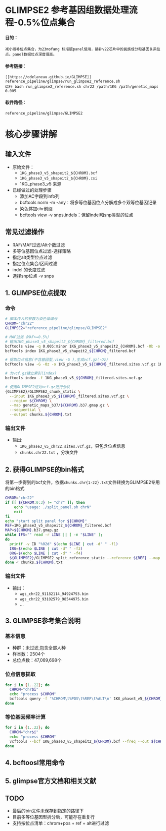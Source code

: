 # GLIMPSE2 参考基因组数据处理流程-0.5%位点集合
#### 目的：
	减小插补位点集合，为23mofang 标准版panel使用，插补v22芯片中的民族成分和基因关系位点。panel数据位点深度很高。
#### 参考链接：
	[[https://odelaneau.github.io/GLIMPSE]]
	reference_pipeline/glimpse/run_glimpse2_reference.sh
	运行 bash run_glimpse2_reference.sh chr22 /path/1KG /path/genetic_maps 0.005
#### 软件路径：
	reference_pipeline/glimpse/GLIMPSE2

# 核心步骤讲解

## 输入文件
- 原始文件：
  - `1KG_phase3_v5_shapeit2_${CHROM}.bcf`
  - `1KG_phase3_v5_shapeit2_${CHROM}.csi`
  - 1KG_phase3_v5 来源
- 已经做过的处理步骤
  - 添加AC字段到info列
  - bcftools norm -m -any：将多等位基因位点分解成多个双等位基因记录
  - 染色体加chr前缀
  - bcftools view -v snps,indels：保留indel和snp类型的位点

## 常见过滤操作
- RAF/MAF过滤/Alt个数过滤
- 多等位基因位点过滤-选择策略
- 指定alt类型位点过滤
- 指定位点集合/区间过滤
- indel 的长度过滤
- 选择snp位点 -v snps

## 1. GLIMPSE位点提取

### 命令
```bash
# 脚本传入的参数为染色体编号
CHROM="chr22"
GLIMPSE2="reference_pipeline/glimpse/GLIMPSE2"

# MAF过滤（MAF>=0.5%）
# 输出1KG_phase3_v5_shapeit2_${CHROM}_filtered.bcf
bcftools view -q 0.005:minor 1KG_phase3_v5_shapeit2_{CHROM}.bcf -Ob -o 1KG_phase3_v5_shapeit2_${CHROM}_filtered.bcf
bcftools index 1KG_phase3_v5_shapeit2_${CHROM}_filtered.bcf

# 提取位点信息(不含基因型,view -G ),生成vcf.gz(-Oz)
bcftools view -G -Oz -o 1KG_phase3_v5_${CHROM}_filtered.sites.vcf.gz 1KG_phase3_v5_shapeit2_${CHROM}_filtered.bcf

# 为vcf.gz建立索引(index)
bcftools index -f 1KG_phase3_v5_${CHROM}_filtered.sites.vcf.gz

# 使用GLIMPSE2进对vcf.gz进行分块
{GLIMPSE2}/GLIMPSE2_chunk_static \
  --input 1KG_phase3_v5_${CHROM}_filtered.sites.vcf.gz \
  --region ${CHROM} \
  --map genetic_maps_b37/${CHROM}.b37.gmap.gz \
  --sequential \
  --output chunks.${CHROM}.txt
```

### 输出文件
- 输出:
  - `1KG_phase3_v5_chr22.sites.vcf.gz`，只包含位点信息
  - `chunks.chr22.txt` ，分块文件

## 2. 获得GLIMPSE的bin格式
将第一步得到的bcf文件，依据`chunks.chr{1-22}.txt`文件转换为GLIMPSE2专用的bin格式

```bash
CHROM="chr22"
if [[ ${CHROM:0:3} != "chr" ]]; then
    echo "usage: ./split_panel.sh chrN"
    exit
fi
echo "start split panel for ${CHROM}"
REF=1KG_phase3_v5_shapeit2_${CHROM}_filtered.bcf
MAP=${CHROM}.b37.gmap.gz
while IFS="" read -r LINE || [ -n "$LINE" ];
do
  printf -v ID "%02d" $(echo $LINE | cut -d" " -f1)
  IRG=$(echo $LINE | cut -d" " -f3)
  ORG=$(echo $LINE | cut -d" " -f4)
  ${GLIMPSE2}/GLIMPSE2_split_reference_static --reference ${REF} --map ${MAP} --input-region ${IRG} --output-region ${ORG} --output panel
done < chunks.${CHROM}.txt
```

### 输出文件
- 输出：
  - `wgs_chr22_91182114_94924793.bin`
  - `wgs_chr22_93102579_98544975.bin`
  - ...

## 3. GLIMPSE参考集合说明

### 基本信息
- 种群：未过滤,包含全部人种
- 样本数：2504个
- 总位点数：47,069,698个

### 位点信息提取
```bash
for i in {1..22}; do
  CHROM="chr$i"
  echo "process $CHROM"
  bcftools query -f '%CHROM\t%POS\t%REF\t%ALT\n' 1KG_phase3_v5_${CHROM}.sites.vcf.gz > ./${CHROM}_snp_info.txt
done
```

### 等位基因频率计算
```bash
for i in {1..22}; do
  CHROM="chr$i"
  echo "process $CHROM"
  vcftools --bcf 1KG_phase3_v5_shapeit2_${CHROM}.bcf --freq --out ${CHROM}_analysis_freq
done
```

## 4. bcftoosl常用命令

## 5. glimpse官方文档和相关文献

## TODO
 - 最后的bin文件未保存到指定的路径下
 - 目前多等位基因型拆分后，可能存在重复行
 - 支持按位点清单：chrom+pos + ref + alt进行过滤